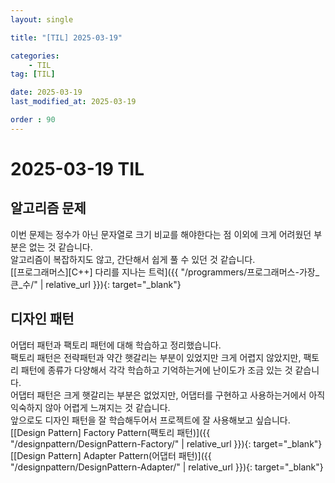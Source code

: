 ```yaml
---
layout: single

title: "[TIL] 2025-03-19"

categories:
    - TIL
tag: [TIL]

date: 2025-03-19
last_modified_at: 2025-03-19

order : 90
---
```


# 2025-03-19 TIL

## 알고리즘 문제

이번 문제는 정수가 아닌 문자열로 크기 비교를 해야한다는 점 이외에 크게 어려웠던 부분은 없는 것 같습니다.  
알고리즘이 복잡하지도 않고, 간단해서 쉽게 풀 수 있던 것 같습니다.  
[[프로그래머스][C++] 다리를 지나는 트럭]({{ "/programmers/프로그래머스-가장_큰_수/" | relative_url }}){: target="_blank"}

## 디자인 패턴

어댑터 패턴과 팩토리 패턴에 대해 학습하고 정리했습니다.  
팩토리 패턴은 전략패턴과 약간 햇갈리는 부분이 있었지만 크게 어렵지 않았지만, 팩토리 패턴에 종류가 다양해서 각각 학습하고 기억하는거에 난이도가 조금 있는 것 같습니다.  
어댑터 패턴은 크게 햇갈리는 부분은 없었지만, 어댑터를 구현하고 사용하는거에서 아직 익숙하지 않아 어렵게 느껴지는 것 같습니다.  
앞으로도 디자인 패턴을 잘 학습해두어서 프로젝트에 잘 사용해보고 싶습니다.  
[[Design Pattern] Factory Pattern(팩토리 패턴)]({{ "/designpattern/DesignPattern-Factory/" | relative_url }}){: target="_blank"}
[[Design Pattern] Adapter Pattern(어댑터 패턴)]({{ "/designpattern/DesignPattern-Adapter/" | relative_url }}){: target="_blank"}  